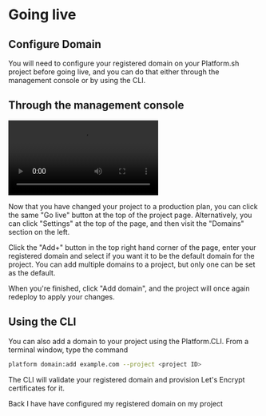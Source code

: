 # Going live

## Configure Domain

You will need to configure your registered domain on your Platform.sh project before going live, and you can do that either through the management console or by using the CLI.

## Through the management console

<video controls>
  <source src="/videos/management-console/set-domain-mc.mp4" type="video/mp4">
</video>

Now that you have changed your project to a production plan, you can click the same "Go live" button at the top of the project page. Alternatively, you can click "Settings" at the top of the page, and then visit the "Domains" section on the left.

Click the "Add+" button in the top right hand corner of the page, enter your registered domain and select if you want it to be the default domain for the project. You can add multiple domains to a project, but only one can be set as the default.

When you're finished, click "Add domain", and the project will once again redeploy to apply your changes.

## Using the CLI

You can also add a domain to your project using the Platform.CLI. From a terminal window, type the command

```bash
platform domain:add example.com --project <project ID>
```

The CLI will validate your registered domain and provision Let's Encrypt certificates for it.

<div class="buttons">
  <a class="button-link prev" onclick="gitbook.navigation.goPrev()">Back</a>
  <a class="button-link next" onclick="gitbook.navigation.goNext()">I have have configured my registered domain on my project</a>
</div>
